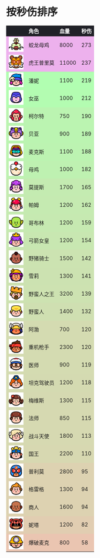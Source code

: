 # 按秒伤排序

<style>
    .heatMapTDPS {
        width: 100%;
        text-align: left;
    }
    .heatMapTDPS th {
        word-wrap: break-word;
        text-align: left;
        color: white;
        background: #202127;
    }
    .heatMapTDPS tr:nth-child(1) { background: rgba(200, 0, 200, 0.3); }
    .heatMapTDPS tr:nth-child(2) { background: rgba(200, 0, 200, 0.3); }
    .heatMapTDPS tr:nth-child(3) { background: rgba(0, 255, 0, 0.3); }
    .heatMapTDPS tr:nth-child(4) { background: rgba(8, 247, 0, 0.3); }
    .heatMapTDPS tr:nth-child(5) { background: rgba(33, 222, 0, 0.3); }
    .heatMapTDPS tr:nth-child(6) { background: rgba(35, 220, 0, 0.3); }
    .heatMapTDPS tr:nth-child(7) { background: rgba(37, 218, 0, 0.3); }
    .heatMapTDPS tr:nth-child(8) { background: rgba(43, 212, 0, 0.3); }
    .heatMapTDPS tr:nth-child(9) { background: rgba(63, 192, 0, 0.3); }
    .heatMapTDPS tr:nth-child(10) { background: rgba(66, 189, 0, 0.3); }
    .heatMapTDPS tr:nth-child(11) { background: rgba(70, 185, 0, 0.3); }
    .heatMapTDPS tr:nth-child(12) { background: rgba(76, 179, 0, 0.3); }
    .heatMapTDPS tr:nth-child(13) { background: rgba(90, 165, 0, 0.3); }
    .heatMapTDPS tr:nth-child(14) { background: rgba(91, 164, 0, 0.3); }
    .heatMapTDPS tr:nth-child(15) { background: rgba(93, 162, 0, 0.3); }
    .heatMapTDPS tr:nth-child(16) { background: rgba(101, 154, 0, 0.3); }
    .heatMapTDPS tr:nth-child(17) { background: rgba(115, 140, 0, 0.3); }
    .heatMapTDPS tr:nth-child(18) { background: rgba(115, 140, 0, 0.3); }
    .heatMapTDPS tr:nth-child(19) { background: rgba(117, 138, 0, 0.3); }
    .heatMapTDPS tr:nth-child(20) { background: rgba(118, 137, 0, 0.3); }
    .heatMapTDPS tr:nth-child(21) { background: rgba(121, 134, 0, 0.3); }
    .heatMapTDPS tr:nth-child(22) { background: rgba(122, 133, 0, 0.3); }
    .heatMapTDPS tr:nth-child(23) { background: rgba(123, 132, 0, 0.3); }
    .heatMapTDPS tr:nth-child(24) { background: rgba(127, 128, 0, 0.3); }
    .heatMapTDPS tr:nth-child(25) { background: rgba(145, 110, 0, 0.3); }
    .heatMapTDPS tr:nth-child(26) { background: rgba(145, 110, 0, 0.3); }
    .heatMapTDPS tr:nth-child(27) { background: rgba(145, 110, 0, 0.3); }
    .heatMapTDPS tr:nth-child(28) { background: rgba(160, 95, 0, 0.3); }
    .heatMapTDPS tr:nth-child(29) { background: rgba(188, 67, 0, 0.3); }
</style>

<div class="heatMapTDPS">

|   | 角色 | 血量 | 秒伤 | 
| -- | -- | -- | -- |
| <img src="../assets/sb_emote_mega-chicken.png"  width="40" height="40" /> | 蛟龙母鸡 | 8000 | 273 |
| <img src="../assets/sb_emote_mega-el-primo.png"  width="40" height="40" /> | 虎王普里莫 | 11000 | 237 |
| <img src="../assets/sb_emote_penny.png"  width="40" height="40" /> | 潘妮 | 1100 | 219 |
| <img src="../assets/sb_emote_witch.png"  width="40" height="40" /> | 女巫 | 1000 | 212 |
| <img src="../assets/sb_emote_colt.png"  width="40" height="40" /> | 柯尔特 | 750 | 190 |
| <img src="../assets/sb_emote_bea.png"  width="40" height="40" /> | 贝亚 | 900 | 189 |
| <img src="../assets/sb_emote_max.png"  width="40" height="40" /> | 麦克斯 | 1100 | 188 |
| <img src="../assets/sb_emote_chicken.png"  width="40" height="40" /> | 母鸡 | 1000 | 182 |
| <img src="../assets/sb_emote_mortis.png"  width="40" height="40" /> | 莫提斯 | 1700 | 165 |
| <img src="../assets/sb_emote_pam.png"  width="40" height="40" /> | 帕姆 | 1200 | 162 |
| <img src="../assets/sb_emote_goblin.png"  width="40" height="40" /> | 哥布林 | 1200 | 159 |
| <img src="../assets/sb_emote_archer-queen.png"  width="40" height="40" /> | 弓箭女皇 | 1200 | 154 |
| <img src="../assets/sb_emote_hog-rider.png"  width="40" height="40" /> | 野猪骑士 | 1500 | 142 |
| <img src="../assets/sb_emote_shelly.png"  width="40" height="40" /> | 雪莉 | 1300 | 141 |
| <img src="../assets/sb_emote_barbarian-king.png"  width="40" height="40" /> | 野蛮人之王 | 3200 | 139 |
| <img src="../assets/sb_emote_barbarian.png"  width="40" height="40" /> | 野蛮人 | 1400 | 132 |
| <img src="../assets/sb_emote_bo.png"  width="40" height="40" /> | 阿渤 | 700 | 120 |
| <img src="../assets/sb_emote_heavy.png"  width="40" height="40" /> | 重机枪手 | 2300 | 120 |
| <img src="../assets/sb_emote_medic.png"  width="40" height="40" /> | 医师 | 900 | 119 |
| <img src="../assets/sb_emote_tank-girl.png"  width="40" height="40" /> | 坦克驾驶员 | 1200 | 118 |
| <img src="../assets/sb_emote_mavis.png"  width="40" height="40" /> | 梅维斯 | 1300 | 115 |
| <img src="../assets/sb_emote_wizard.png"  width="40" height="40" /> | 法师 | 850 | 115 |
| <img src="../assets/sb_emote_battle-healer.png"  width="40" height="40" /> | 战斗天使 | 1800 | 113 |
| <img src="../assets/sb_emote_royale-king.png"  width="40" height="40" /> | 国王 | 2200 | 110 |
| <img src="../assets/sb_emote_el-primo.png"  width="40" height="40" /> | 普利莫 | 2800 | 95 |
| <img src="../assets/sb_emote_greg.png"  width="40" height="40" /> | 格雷格 | 1300 | 94 |
| <img src="../assets/sb_emote_trader.png"  width="40" height="40" /> | 商人 | 1600 | 94 |
| <img src="../assets/sb_emote_nita.png"  width="40" height="40" /> | 妮塔 | 1200 | 82 |
| <img src="../assets/sb_emote_dynamike.png"  width="40" height="40" /> | 爆破麦克 | 800 | 58 |

</div>